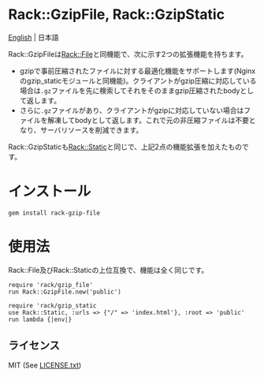 # Rack::GzipFile, Rack::GzipStatic

[English](README.md) | 日本語

Rack::GzipFileは[Rack::File](http://rack.rubyforge.org/doc/Rack/File.html)と同機能で、次に示す2つの拡張機能を持ちます。

* gzipで事前圧縮されたファイルに対する最適化機能をサポートします(Nginxのgzip\_staticモジュールと同機能)。クライアントがgzip圧縮に対応している場合は`.gz`ファイルを先に検索してそれをそのままgzip圧縮されたbodyとして返します。
* さらに`.gz`ファイルがあり、クライアントがgzipに対応していない場合はファイルを解凍してbodyとして返します。これで元の非圧縮ファイルは不要となり、サーバリソースを削減できます。

Rack::GzipStaticも[Rack::Static](http://rack.rubyforge.org/doc/Rack/Static.html)と同じで、上記2点の機能拡張を加えたものです。

# インストール

```
gem install rack-gzip-file
```

# 使用法

Rack::File及びRack::Staticの上位互換で、機能は全く同じです。

```
require 'rack/gzip_file'
run Rack::GzipFile.new('public')
```

```
require 'rack/gzip_static
use Rack::Static, :urls => {"/" => 'index.html'}, :root => 'public'
run lambda {|env|}
```

## ライセンス

MIT (See [LICENSE.txt](LICENSE.txt))


